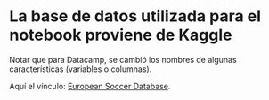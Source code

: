 # La base de datos utilizada para el notebook proviene de Kaggle
Notar que para Datacamp, se cambió los nombres de algunas características (variables o columnas).

Aquí el vínculo:
[European Soccer Database](https://www.kaggle.com/hugomathien/soccer).


